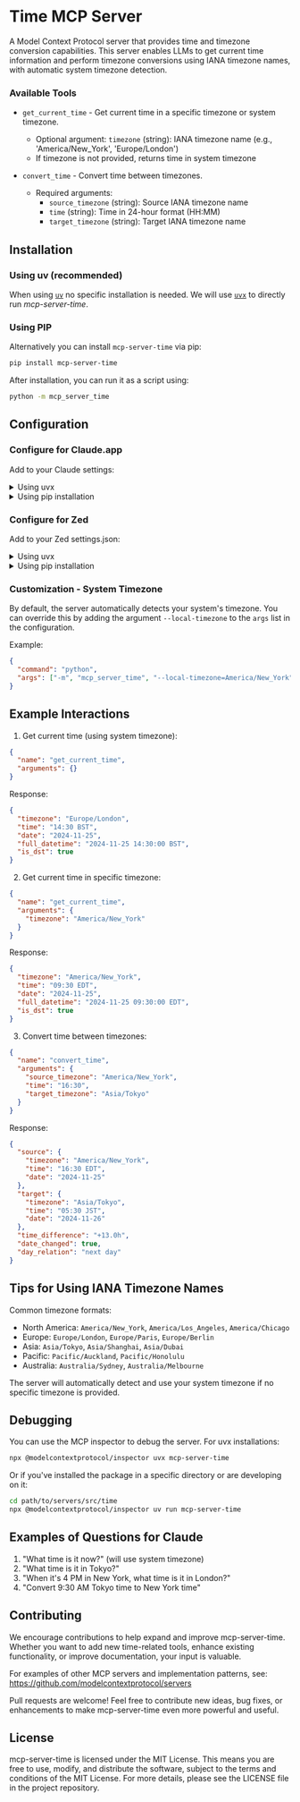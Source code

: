 # Time MCP Server

A Model Context Protocol server that provides time and timezone conversion capabilities. This server enables LLMs to get current time information and perform timezone conversions using IANA timezone names, with automatic system timezone detection.

### Available Tools

- `get_current_time` - Get current time in a specific timezone or system timezone.
  - Optional argument: `timezone` (string): IANA timezone name (e.g., 'America/New_York', 'Europe/London')
  - If timezone is not provided, returns time in system timezone

- `convert_time` - Convert time between timezones.
  - Required arguments:
    - `source_timezone` (string): Source IANA timezone name
    - `time` (string): Time in 24-hour format (HH:MM)
    - `target_timezone` (string): Target IANA timezone name

## Installation

### Using uv (recommended)

When using [`uv`](https://docs.astral.sh/uv/) no specific installation is needed. We will
use [`uvx`](https://docs.astral.sh/uv/guides/tools/) to directly run *mcp-server-time*.

### Using PIP

Alternatively you can install `mcp-server-time` via pip:

```bash
pip install mcp-server-time
```

After installation, you can run it as a script using:

```bash
python -m mcp_server_time
```

## Configuration

### Configure for Claude.app

Add to your Claude settings:

<details>
<summary>Using uvx</summary>

```json
"mcpServers": {
  "time": {
    "command": "uvx",
    "args": ["mcp-server-time"]
  }
}
```
</details>

<details>
<summary>Using pip installation</summary>

```json
"mcpServers": {
  "time": {
    "command": "python",
    "args": ["-m", "mcp_server_time"]
  }
}
```
</details>

### Configure for Zed

Add to your Zed settings.json:

<details>
<summary>Using uvx</summary>

```json
"context_servers": [
  "mcp-server-time": {
    "command": "uvx",
    "args": ["mcp-server-time"]
  }
],
```
</details>

<details>
<summary>Using pip installation</summary>

```json
"context_servers": {
  "mcp-server-time": {
    "command": "python",
    "args": ["-m", "mcp_server_time"]
  }
},
```
</details>

### Customization - System Timezone

By default, the server automatically detects your system's timezone. You can override this by adding the argument `--local-timezone` to the `args` list in the configuration.

Example:
```json
{
  "command": "python",
  "args": ["-m", "mcp_server_time", "--local-timezone=America/New_York"]
}
```

## Example Interactions

1. Get current time (using system timezone):
```json
{
  "name": "get_current_time",
  "arguments": {}
}
```
Response:
```json
{
  "timezone": "Europe/London",
  "time": "14:30 BST",
  "date": "2024-11-25",
  "full_datetime": "2024-11-25 14:30:00 BST",
  "is_dst": true
}
```

2. Get current time in specific timezone:
```json
{
  "name": "get_current_time",
  "arguments": {
    "timezone": "America/New_York"
  }
}
```
Response:
```json
{
  "timezone": "America/New_York",
  "time": "09:30 EDT",
  "date": "2024-11-25",
  "full_datetime": "2024-11-25 09:30:00 EDT",
  "is_dst": true
}
```

3. Convert time between timezones:
```json
{
  "name": "convert_time",
  "arguments": {
    "source_timezone": "America/New_York",
    "time": "16:30",
    "target_timezone": "Asia/Tokyo"
  }
}
```
Response:
```json
{
  "source": {
    "timezone": "America/New_York",
    "time": "16:30 EDT",
    "date": "2024-11-25"
  },
  "target": {
    "timezone": "Asia/Tokyo",
    "time": "05:30 JST",
    "date": "2024-11-26"
  },
  "time_difference": "+13.0h",
  "date_changed": true,
  "day_relation": "next day"
}
```

## Tips for Using IANA Timezone Names

Common timezone formats:
- North America: `America/New_York`, `America/Los_Angeles`, `America/Chicago`
- Europe: `Europe/London`, `Europe/Paris`, `Europe/Berlin`
- Asia: `Asia/Tokyo`, `Asia/Shanghai`, `Asia/Dubai`
- Pacific: `Pacific/Auckland`, `Pacific/Honolulu`
- Australia: `Australia/Sydney`, `Australia/Melbourne`

The server will automatically detect and use your system timezone if no specific timezone is provided.

## Debugging

You can use the MCP inspector to debug the server. For uvx installations:

```bash
npx @modelcontextprotocol/inspector uvx mcp-server-time
```

Or if you've installed the package in a specific directory or are developing on it:

```bash
cd path/to/servers/src/time
npx @modelcontextprotocol/inspector uv run mcp-server-time
```

## Examples of Questions for Claude

1. "What time is it now?" (will use system timezone)
2. "What time is it in Tokyo?"
3. "When it's 4 PM in New York, what time is it in London?"
4. "Convert 9:30 AM Tokyo time to New York time"

## Contributing

We encourage contributions to help expand and improve mcp-server-time. Whether you want to add new time-related tools, enhance existing functionality, or improve documentation, your input is valuable.

For examples of other MCP servers and implementation patterns, see:
https://github.com/modelcontextprotocol/servers

Pull requests are welcome! Feel free to contribute new ideas, bug fixes, or enhancements to make mcp-server-time even more powerful and useful.

## License

mcp-server-time is licensed under the MIT License. This means you are free to use, modify, and distribute the software, subject to the terms and conditions of the MIT License. For more details, please see the LICENSE file in the project repository.
